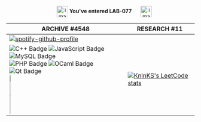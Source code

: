 <p align="center">
  <img src="https://media.giphy.com/media/v1.Y2lkPTc5MGI3NjExZDY3bXloazRlaGJlYWs2NHdnbHF5dTZoOWZ3YmttZTg1NXkwYTJ4diZlcD12MV9pbnRlcm5hbF9naWZfYnlfaWQmY3Q9cw/YQMiQtopRjjZRSYRJF/giphy.gif" alt="image" width="30vw" height="30vh" style="vertical-align: middle; margin-left: 20px;">
  <strong>You've entered LAB-077</strong>
  <img src="https://media.giphy.com/media/v1.Y2lkPTc5MGI3NjExZDY3bXloazRlaGJlYWs2NHdnbHF5dTZoOWZ3YmttZTg1NXkwYTJ4diZlcD12MV9pbnRlcm5hbF9naWZfYnlfaWQmY3Q9cw/YQMiQtopRjjZRSYRJF/giphy.gif" alt="image" width="30vw" height="30vh" style="vertical-align: middle; margin-left: 20px;">
</p>
<div><p>   </p></div>
<div><p>   </p></div>
<div><p>   </p></div>

<div></div>
<div></div>
<div></div>
<div align="center">

| ARCHIVE #4548 | RESEARCH #11 |
| --- | --- |
| [![spotify-github-profile](https://spotify-github-profile.vercel.app/api/view?uid=21wuu7hk3qqzbwdrx3zw3275a&cover_image=true&theme=default&show_offline=false&background_color=121212&bar_color_cover=true)](https://open.spotify.com/user/21wuu7hk3qqzbwdrx3zw3275a) | 
| ![C++ Badge](https://img.shields.io/badge/C%2B%2B-00599C?logo=cplusplus&logoColor=fff&style=for-the-badge) ![JavaScript Badge](https://img.shields.io/badge/JavaScript-F7DF1E?logo=javascript&logoColor=000&style=for-the-badge) ![MySQL Badge](https://img.shields.io/badge/MySQL-4479A1?logo=mysql&logoColor=fff&style=for-the-badge) <br> ![PHP Badge](https://img.shields.io/badge/PHP-777BB4?logo=php&logoColor=fff&style=for-the-badge)  ![OCaml Badge](https://img.shields.io/badge/OCaml-EC6813?logo=ocaml&logoColor=fff&style=for-the-badge) <img src="https://img.shields.io/badge/Qt-41CD52?logo=qt&logoColor=fff&style=for-the-badge" alt="Qt Badge"> <br> <div width="100px"><img src="https://24.media.tumblr.com/39d4ce68a881ce60043533df4252277a/tumblr_mi88dbXIpt1s0qwlko1_r1_400.gif" alt="image" width="10%"> </div>| [![KnlnKS's LeetCode stats](https://leetcode-stats-six.vercel.app/api?username=qpYliqp)](https://leetcode.com/qpYliqp/)


</div>
<div style="display: flex; justify-content: center; align-items: center; height: 100vh;">
   <!-- <img src="https://cdn.akamai.steamstatic.com/steam/apps/1382330/extras/2-citynightmare.gif?t=1704380325" alt="image" style="margin-right: 10000px"> --!>
</div>
<img src="https://cdn.akamai.steamstatic.com/steam/apps/1382330/extras/2-citynightmare.gif?t=1704380325" alt="image" width="100%" height="100%" style="vertical-align: middle; margin-left: 20px;"> 




